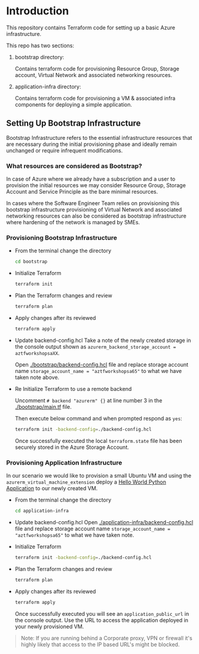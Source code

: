 # Introduction 
This repository contains Terraform code for setting up a basic Azure infrastructure.

This repo has two sections:

1. bootstrap directory:

   Contains terraform code for provisioning Resource Group, Storage account, Virtual Network and associated networking resources.

2. application-infra directory: 

   Contains terraform code for provisioning a VM & associated infra components for deploying a simple application.

## Setting Up Bootstrap Infrastructure

Bootstrap Infrastructure refers to the essential infrastructure resources that are necessary during the initial provisioning phase and ideally remain unchanged or require infrequent modifications.

### What resources are considered as Bootstrap?

In case of Azure where we already have a subscription and a user to provision the initial resources we may consider Resource Group, Storage Account and Service Principle as the bare minimal resources.

In cases where the Software Engineer Team relies on provisioning this bootstrap infrastructure provisioning of Virtual Network and associated networking resources can also be considered as bootstrap infrastructure where hardening of the network is managed by SMEs.


### Provisioning Bootstrap Infrastructure

- From the terminal change the directory
  ```bash
  cd bootstrap
  ```

- Initialize Terraform
  ```bash
  terraform init
  ```

- Plan the Terraform changes and review
  ```bash
  terraform plan
  ```

- Apply changes after its reviewed
  ```bash
  terraform apply
  ```

- Update backend-config.hcl
  Take a note of the newly created storage in the console output shown as `azurerm_backend_storage_account = aztfworkshopsaXX`.

  Open [./bootstrap/backend-config.hcl](./bootstrap/backend-config.hcl) file and replace storage account name `storage_account_name = "aztfworkshopsa65"` to what we have taken note above.

- Re Initialize Terraform to use a remote backend
  
  Uncomment `# backend "azurerm" {}` at line number 3 in the [./bootstrap/main.tf](./bootstrap/main.tf) file.

  Then execute below command and when prompted respond as `yes`:

  ```bash
  terraform init -backend-config=./backend-config.hcl 
  ```

  Once successfully executed the local `terraform.state` file has been securely stored in the Azure Storage Account.


### Provisioning Application Infrastructure

In our scenario we would like to provision a small Ubuntu VM and using the `azurerm_virtual_machine_extension` deploy a [Hello World Python Application](https://github.com/abhisheksr01/zero-2-hero-python-flask-microservice) to our newly created VM.

- From the terminal change the directory
  ```bash
  cd application-infra
  ```

- Update backend-config.hcl
  Open [./application-infra/backend-config.hcl](./application-infra/backend-config.hcl) file and replace storage account name `storage_account_name = "aztfworkshopsa65"` to what we have taken note.

- Initialize Terraform
  ```bash
  terraform init -backend-config=./backend-config.hcl
  ```

- Plan the Terraform changes and review
  ```bash
  terraform plan
  ```

- Apply changes after its reviewed
  ```bash
  terraform apply
  ```

  Once successfully executed you will see an `application_public_url` in the console output. Use the URL to access the application deployed in your newly provisioned VM.

> Note: If you are running behind a Corporate proxy, VPN or firewall it's highly likely that access to the IP based URL's might be blocked.